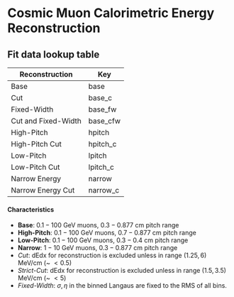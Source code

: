 # Cosmic Muon Calorimetric Energy Reconstruction

## Fit data lookup table
| Reconstruction | Key | 
|----------------|-----|
| Base | base | 
| Cut | base_c |
| Fixed-Width | base_fw |
| Cut and Fixed-Width | base_cfw |
| High-Pitch | hpitch |
| High-Pitch Cut | hpitch_c |
| Low-Pitch | lpitch |
| Low-Pitch Cut | lpitch_c |
| Narrow Energy | narrow |
| Narrow Energy Cut | narrow_c |

#### Characteristics
 - **Base**: $0.1-100$ GeV muons, $0.3-0.877$ cm pitch range
 - **High-Pitch**: $0.1-100$ GeV muons, $0.7-0.877$ cm pitch range
 - **Low-Pitch**: $0.1-100$ GeV muons, $0.3-0.4$ cm pitch range
 - **Narrow**: $1-10$ GeV muons, $0.3-0.877$ cm pitch range
 - *Cut*: dEdx for reconstruction is excluded unless in range $(1.25, 6)$ MeV/cm (~ $< 0.5%$)
 - *Strict-Cut*: dEdx for reconstruction is excluded unless in range $(1.5, 3.5)$ MeV/cm (~ $< 5%$)
 - *Fixed-Width*: $\sigma, \eta$ in the binned Langaus are fixed to the RMS of all bins.